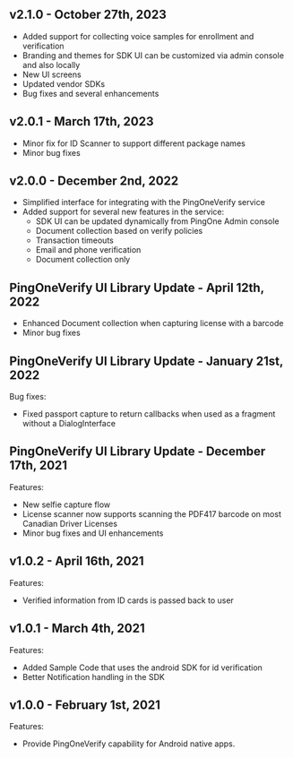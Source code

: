 ## v2.1.0 - October 27th, 2023
- Added support for collecting voice samples for enrollment and verification
- Branding and themes for SDK UI can be customized via admin console and also locally 
- New UI screens
- Updated vendor SDKs
- Bug fixes and several enhancements

## v2.0.1 - March 17th, 2023
- Minor fix for ID Scanner to support different package names
- Minor bug fixes

## v2.0.0 - December 2nd, 2022
- Simplified interface for integrating with the PingOneVerify service
- Added support for several new features in the service:
    - SDK UI can be updated dynamically from PingOne Admin console
    - Document collection based on verify policies
    - Transaction timeouts
    - Email and phone verification 
    - Document collection only 

## PingOneVerify UI Library Update - April 12th, 2022
- Enhanced Document collection when capturing license with a barcode
- Minor bug fixes

## PingOneVerify UI Library Update - January 21st, 2022
Bug fixes:
- Fixed passport capture to return callbacks when used as a fragment without a DialogInterface

## PingOneVerify UI Library Update - December 17th, 2021
Features:
- New selfie capture flow
- License scanner now supports scanning the PDF417 barcode on most Canadian Driver Licenses
- Minor bug fixes and UI enhancements

## v1.0.2 - April 16th, 2021
Features:
- Verified information from ID cards is passed back to user


## v1.0.1 - March 4th, 2021
Features:
- Added Sample Code that uses the android SDK for id verification
- Better Notification handling in the SDK


## v1.0.0 - February 1st, 2021
Features:
- Provide PingOneVerify capability for Android native apps.
